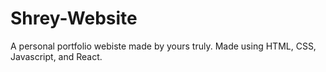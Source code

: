 # Shrey-Website
A personal portfolio webiste made by yours truly. Made using HTML, CSS, Javascript, and React. 